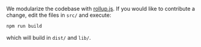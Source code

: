 We modularize the codebase with [rollup.js](http://rollupjs.org).  If you would like to contribute a change, edit the
files in `src/` and execute:

```bash
npm run build
```

which will build in `dist/` and `lib/`.
